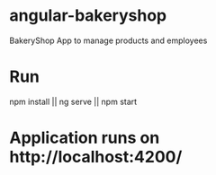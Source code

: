 # angular-bakeryshop
BakeryShop App to manage products and employees
# Run
npm install || ng serve || npm start
# Application runs on http://localhost:4200/

